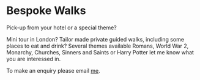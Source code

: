 # Bespoke Walks

<span class="lead">Pick-up from your hotel or a special theme?</span>

Mini tour in London? Tailor made private guided walks, including some places to eat and drink? Several themes available Romans, 
World War 2, Monarchy, Churches, Sinners and Saints or Harry Potter let me know what you are interessed in.

To make an enquiry please email [me](mailto:ans@nlgids.london).

